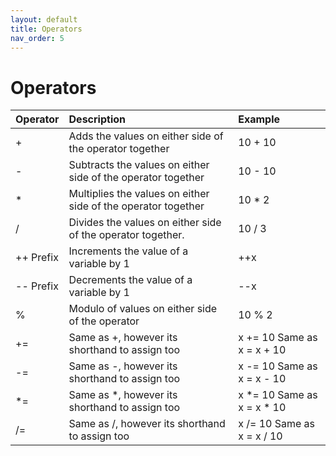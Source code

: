 ```yaml
---
layout: default
title: Operators
nav_order: 5
---
```


# Operators

| Operator     | Description                                                    | Example                    |
|:-------------|:---------------------------------------------------------------|:---------------------------|
| +            | Adds the values on either side of the operator together        | 10 + 10                    |
| -            | Subtracts the values on either side of the operator together   | 10 - 10                    |
| *            | Multiplies the values on either side of the operator together  | 10 * 2                     |
| /            | Divides the values on either side of the operator together.    | 10 / 3                     |
| ++ Prefix    | Increments the value of a variable by 1                        | ++x                        |
| \-\- Prefix  | Decrements the value of a variable by 1                        | \-\-x                      |
| %            | Modulo of values on either side of the operator                | 10 % 2                     |
| +=           | Same as +, however its shorthand to assign too                 | x += 10 Same as x = x + 10 |
| -=           | Same as -, however its shorthand to assign too                 | x -= 10 Same as x = x - 10 |
| *=           | Same as *, however its shorthand to assign too                 | x *= 10 Same as x = x * 10 |
| /=           | Same as /, however its shorthand to assign too                 | x /= 10 Same as x = x / 10 |
